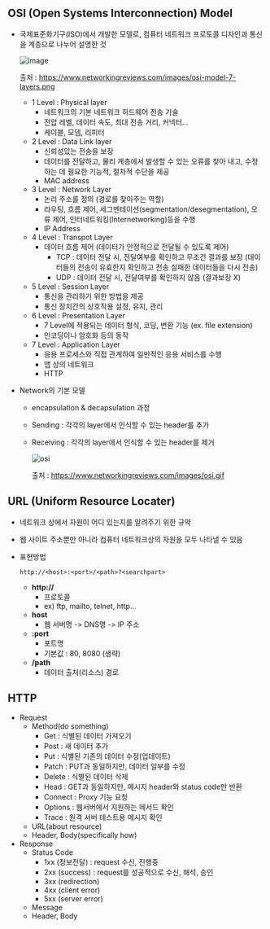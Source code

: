 ## OSI (Open Systems Interconnection) Model
- 국제표준화기구(ISO)에서 개발한 모델로, 컴퓨터 네트워크 프로토콜 디자인과 통신을 계층으로 나누어 설명한 것

  ![image](https://user-images.githubusercontent.com/46417892/147870935-7343cf1f-6539-453d-b8d9-2884c278d4f2.png)
  
  출처 : https://www.networkingreviews.com/images/osi-model-7-layers.png
  
  - 1 Level : Physical layer
    - 네트워크의 기본 네트워크 하드웨어 전송 기술
    - 전압 레벨, 데이터 속도, 최대 전송 거리, 커넥터...
    - 케이블, 모뎀, 리피터
  - 2 Level : Data Link layer
    - 신뢰성있는 전송을 보장
    - 데이터를 전달하고, 물리 계층에서 발생할 수 있는 오류를 찾아 내고, 수정하는 데 필요한 기능적, 절차적 수단을 제공
    - MAC address
  - 3 Level : Network Layer
    - 논리 주소를 정의 (경로를 찾아주는 역할)
    - 라우팅, 흐름 제어, 세그멘테이션(segmentation/desegmentation), 오류 제어, 인터네트워킹(Internetworking)등을 수행
    - IP Address
  - 4 Level : Transpot Layer
    - 데이터 흐름 제어 (데이터가 안정적으로 전달될 수 있도록 제어)
      - TCP : 데이터 전달 시, 전달여부를 확인하고 무조건 결과를 보장 (데이터들의 전송이 유효한지 확인하고 전송 실패한 데이터들을 다시 전송)
      - UDP : 데이터 전달 시, 전달여부를 확인하지 않음 (결과보장 X)
  - 5 Level : Session Layer
    - 통신을 관리하기 위한 방법을 제공
    - 통신 장치간의 상호작용 설정, 유지, 관리
  - 6 Level : Presentation Layer
    - 7 Level에 적용되는 데이터 형식, 코딩, 변환 기능 (ex. file extension)
    - 인코딩이나 암호화 등의 동작
  - 7 Level : Application Layer
    - 응용 프로세스와 직접 관계하여 일반적인 응용 서비스를 수행
    - 앱 상의 네트워크
    - HTTP

- Network의 기본 모델
  - encapsulation & decapsulation 과정
  - Sending : 각각의 layer에서 인식할 수 있는 header를 추가
  - Receiving : 각각의 layer에서 인식할 수 있는 header를 제거
    
    ![osi](https://user-images.githubusercontent.com/46417892/147871011-1a911957-085c-4913-bece-84cc4efe07cc.gif)
    
    출처 : https://www.networkingreviews.com/images/osi.gif
 
## URL (Uniform Resource Locater)
- 네트워크 상에서 자원이 어디 있는지를 알려주기 위한 규약
- 웹 사이트 주소뿐만 아니라 컴퓨터 네트워크상의 자원을 모두 나타낼 수 있음
- 표현방법

  ```
  http://<host>:<port>/<path>?<searchpart>
  ```
  - **http://**
    - 프로토콜
    - ex) ftp, mailto, telnet, http...
  - **host**
    - 웹 서버명 -> DNS명 -> IP 주소
  - **:port**
    - 포트명
    - 기본값 : 80, 8080 (생략)
  - **/path**
    - 데이터 출처(리소스) 경로

## HTTP
- Request
  - Method(do something)
    - Get : 식별된 데이터 가져오기
    - Post : 새 데이터 추가
    - Put : 식별된 기존의 데이터 수정(업데이트)
    - Patch : PUT과 동일하지만, 데이터 일부를 수정
    - Delete : 식별된 데이터 삭제
    - Head : GET과 동일하지만, 메시지 header와 status code만 반환
    - Connect : Proxy 기능 요청
    - Options : 웹서버에서 지원하는 메서드 확인
    - Trace : 원격 서버 테스트용 메시지 확인
  - URL(about resource)
  - Header, Body(specifically how)
- Response
  - Status Code
    - 1xx (정보전달) : request 수신, 진행중
    - 2xx (success) : request를 성공적으로 수신, 해석, 승인
    - 3xx (redirection)
    - 4xx (client error)
    - 5xx (server error)
  - Message
  - Header, Body
  
